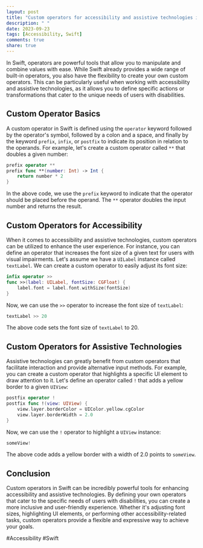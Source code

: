 ```yaml
---
layout: post
title: "Custom operators for accessibility and assistive technologies in Swift"
description: " "
date: 2023-09-23
tags: [Accessibility, Swift]
comments: true
share: true
---
```


In Swift, operators are powerful tools that allow you to manipulate and combine values with ease. While Swift already provides a wide range of built-in operators, you also have the flexibility to create your own custom operators. This can be particularly useful when working with accessibility and assistive technologies, as it allows you to define specific actions or transformations that cater to the unique needs of users with disabilities.

## Custom Operator Basics

A custom operator in Swift is defined using the `operator` keyword followed by the operator's symbol, followed by a colon and a space, and finally by the keyword `prefix`, `infix`, or `postfix` to indicate its position in relation to the operands. For example, let's create a custom operator called `**` that doubles a given number:

```swift
prefix operator **
prefix func **(number: Int) -> Int {
    return number * 2
}
```

In the above code, we use the `prefix` keyword to indicate that the operator should be placed before the operand. The `**` operator doubles the input number and returns the result.

## Custom Operators for Accessibility

When it comes to accessibility and assistive technologies, custom operators can be utilized to enhance the user experience. For instance, you can define an operator that increases the font size of a given text for users with visual impairments. Let's assume we have a `UILabel` instance called `textLabel`. We can create a custom operator to easily adjust its font size:

```swift
infix operator >>
func >>(label: UILabel, fontSize: CGFloat) {
    label.font = label.font.withSize(fontSize)
}
```
Now, we can use the `>>` operator to increase the font size of `textLabel`:

```swift
textLabel >> 20
```

The above code sets the font size of `textLabel` to 20.

## Custom Operators for Assistive Technologies

Assistive technologies can greatly benefit from custom operators that facilitate interaction and provide alternative input methods. For example, you can create a custom operator that highlights a specific UI element to draw attention to it. Let's define an operator called `!` that adds a yellow border to a given `UIView`:

```swift
postfix operator !
postfix func !(view: UIView) {
    view.layer.borderColor = UIColor.yellow.cgColor
    view.layer.borderWidth = 2.0
}
```

Now, we can use the `!` operator to highlight a `UIView` instance:

```swift
someView!
```

The above code adds a yellow border with a width of 2.0 points to `someView`.

## Conclusion

Custom operators in Swift can be incredibly powerful tools for enhancing accessibility and assistive technologies. By defining your own operators that cater to the specific needs of users with disabilities, you can create a more inclusive and user-friendly experience. Whether it's adjusting font sizes, highlighting UI elements, or performing other accessibility-related tasks, custom operators provide a flexible and expressive way to achieve your goals.

#Accessibility #Swift